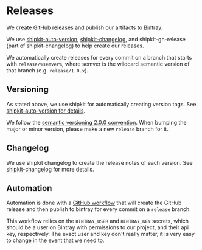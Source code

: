 # Releases

We create [GitHub releases](https://github.com/linkedin/datahub-gma/releases) and publish our artifacts to
[Bintray](https://bintray.com/linkedin/maven/datahub-gma).

We use [shipkit-auto-version](https://github.com/shipkit/shipkit-auto-version),
[shipkit-changelog](https://github.com/shipkit/shipkit-changelog), and shipkit-gh-release (part of shipkit-changelog) to
help create our releases.

We automatically create releases for every commit on a branch that starts with `release/%semver%`, where semver is the
wildcard semantic version of that branch (e.g. `release/1.0.x`).

## Versioning

As stated above, we use shipkit for automatically creating version tags. See
[shipkit-auto-version for details](https://github.com/shipkit/shipkit-auto-version).

We follow the [semantic versioning 2.0.0 convention](https://semver.org/). When bumping the major or minor version,
please make a new `release` branch for it.

## Changelog

We use shipkit changelog to create the release notes of each version. See
[shipkit-changelog](https://github.com/shipkit/shipkit-changelog) for more details.

## Automation

Automation is done with a [GitHub workflow](../../.github/workflows/gh-version.yml) that will create the GitHub release
and then publish to bintray for every commit on a `release` branch.

This workflow relies on the `BINTRAY_USER` and `BINTRAY_KEY` secrets, which should be a user on Bintray with permissions
to our project, and their api key, respectively. The exact user and key don't really matter, it is very easy to change
in the event that we need to.
